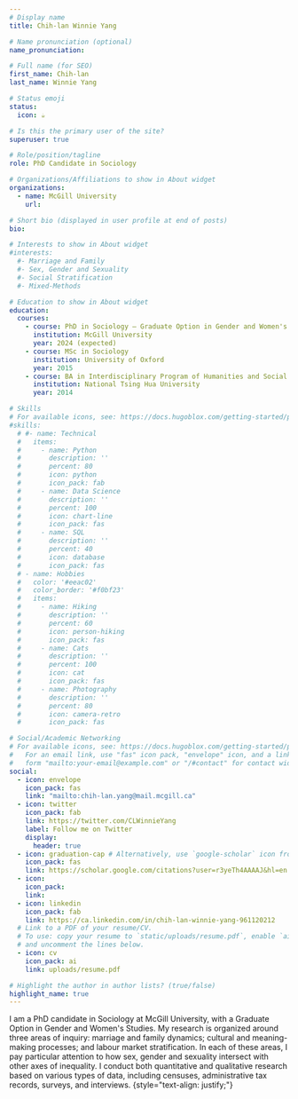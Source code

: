 ```yaml
---
# Display name
title: Chih-lan Winnie Yang

# Name pronunciation (optional)
name_pronunciation: 

# Full name (for SEO)
first_name: Chih-lan 
last_name: Winnie Yang

# Status emoji
status:
  icon: ☕️

# Is this the primary user of the site?
superuser: true

# Role/position/tagline
role: PhD Candidate in Sociology

# Organizations/Affiliations to show in About widget
organizations:
  - name: McGill University
    url: 

# Short bio (displayed in user profile at end of posts)
bio: 

# Interests to show in About widget
#interests:
  #- Marriage and Family
  #- Sex, Gender and Sexuality
  #- Social Stratification 
  #- Mixed-Methods

# Education to show in About widget
education:
  courses:
    - course: PhD in Sociology — Graduate Option in Gender and Women's Studies
      institution: McGill University
      year: 2024 (expected)
    - course: MSc in Sociology
      institution: University of Oxford
      year: 2015
    - course: BA in Interdisciplinary Program of Humanities and Social Sciences
      institution: National Tsing Hua University
      year: 2014

# Skills
# For available icons, see: https://docs.hugoblox.com/getting-started/page-builder/#icons
#skills:
  # #- name: Technical
  #   items:
  #     - name: Python
  #       description: ''
  #       percent: 80
  #       icon: python
  #       icon_pack: fab
  #     - name: Data Science
  #       description: ''
  #       percent: 100
  #       icon: chart-line
  #       icon_pack: fas
  #     - name: SQL
  #       description: ''
  #       percent: 40
  #       icon: database
  #       icon_pack: fas
  # - name: Hobbies
  #   color: '#eeac02'
  #   color_border: '#f0bf23'
  #   items:
  #     - name: Hiking
  #       description: ''
  #       percent: 60
  #       icon: person-hiking
  #       icon_pack: fas
  #     - name: Cats
  #       description: ''
  #       percent: 100
  #       icon: cat
  #       icon_pack: fas
  #     - name: Photography
  #       description: ''
  #       percent: 80
  #       icon: camera-retro
  #       icon_pack: fas

# Social/Academic Networking
# For available icons, see: https://docs.hugoblox.com/getting-started/page-builder/#icons
#   For an email link, use "fas" icon pack, "envelope" icon, and a link in the
#   form "mailto:your-email@example.com" or "/#contact" for contact widget.
social:
  - icon: envelope
    icon_pack: fas
    link: "mailto:chih-lan.yang@mail.mcgill.ca"
  - icon: twitter
    icon_pack: fab
    link: https://twitter.com/CLWinnieYang
    label: Follow me on Twitter
    display:
      header: true
  - icon: graduation-cap # Alternatively, use `google-scholar` icon from `ai` icon pack
    icon_pack: fas
    link: https://scholar.google.com/citations?user=r3yeTh4AAAAJ&hl=en
  - icon: 
    icon_pack: 
    link: 
  - icon: linkedin
    icon_pack: fab
    link: https://ca.linkedin.com/in/chih-lan-winnie-yang-961120212
  # Link to a PDF of your resume/CV.
  # To use: copy your resume to `static/uploads/resume.pdf`, enable `ai` icons in `params.yaml`,
  # and uncomment the lines below.
  - icon: cv
    icon_pack: ai
    link: uploads/resume.pdf

# Highlight the author in author lists? (true/false)
highlight_name: true
---
```


I am a PhD candidate in Sociology at McGill University, with a Graduate Option in Gender and Women's Studies. My research is organized around three areas of inquiry: marriage and family dynamics; cultural and meaning-making processes; and labour market stratification. In each of these areas, I pay particular attention to how sex, gender and sexuality intersect with other axes of inequality. I conduct both quantitative and qualitative research based on various types of data, including censuses, administrative tax records, surveys, and interviews. 
{style="text-align: justify;"}
